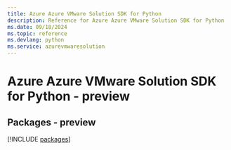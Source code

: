 ```yaml
---
title: Azure Azure VMware Solution SDK for Python
description: Reference for Azure Azure VMware Solution SDK for Python
ms.date: 09/18/2024
ms.topic: reference
ms.devlang: python
ms.service: azurevmwaresolution
---
```

# Azure Azure VMware Solution SDK for Python - preview
## Packages - preview
[!INCLUDE [packages](azure-vmware-solution-index.md)]